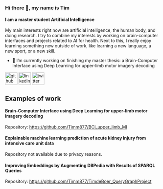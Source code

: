 ### Hi there 👋, my name is Tim
#### I am a master student Artificial Intelligence

My main interests right now are artificial intelligence, the human body, and doing research. I try to combine my interests by working on brain-computer interfaces and projects related to AI for health.
Next to this, I really enjoy learning something new outside of work, like learning a new language, a new sport, or a new skill.

- 🔭 I’m currently working on finishing my master thesis: a Brain-Computer Interface using Deep Learning for upper-limb motor imagery decoding 


[<img src='https://cdn.jsdelivr.net/npm/simple-icons@3.0.1/icons/github.svg' alt='github' height='40'>](https://github.com/Timm877)  [<img src='https://cdn.jsdelivr.net/npm/simple-icons@3.0.1/icons/linkedin.svg' alt='linkedin' height='40'>](https://www.linkedin.com/in/timwjdeboer/)  [<img src='https://cdn.jsdelivr.net/npm/simple-icons@3.0.1/icons/twitter.svg' alt='twitter' height='40'>](https://twitter.com/WJ_deBoer)  

## Examples of work
#### Brain-Computer Interface using Deep Learning for upper-limb motor imagery decoding 
Repository: https://github.com/Timm877/BCI_upper_limb_MI
<img scr="https://github.com/Timm877/Timm877/blob/main/BCI.gif" width="256" />

#### Explainable machine learning prediction of acute kidney injury from intensive care unit data
Repository not available due to privacy reasons.

#### Improving Embeddings by Augmenting DBPedia with Results of SPARQL Queries
Repository: https://github.com/Timm877/TimdeBoer_QueryGraphProject
